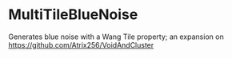 # MultiTileBlueNoise
Generates blue noise with a Wang Tile property; an expansion on https://github.com/Atrix256/VoidAndCluster
